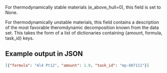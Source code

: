 For thermodynamically stable materials (e_above_hull=0), this field is set to None.

For thermodynamically unstable materials, this field contains a description of the most favorable theromdynamic decomposition known from the data set. This takes the form of a list of dictionaries containing {amount, formula, task_id} keys.

## Example output in JSON

```json
[{"formula": "Al4 Pt12", "amount": 1.0, "task_id": "mp-607111"}]
```